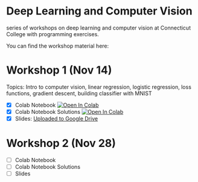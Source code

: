 # Deep Learning and Computer Vision
series of workshops on deep learning and computer vision at Connecticut College with programming exercises.

You can find the workshop material here:


# Workshop 1 (Nov 14)
Topics: Intro to computer vision, linear regression, logistic regression, loss functions, gradient descent, building classifier with MNIST
- [x] Colab Notebook [![Open In Colab](https://colab.research.google.com/assets/colab-badge.svg)](ws1.ipynb)
- [x] Colab Notebook Solutions [![Open In Colab](https://colab.research.google.com/assets/colab-badge.svg)](ws1_sol.ipynb)
- [x] Slides: [Uploaded to Google Drive](https://drive.google.com/file/d/1hZLiaKQGJvCh43zvRK9fOAY6GThVOfUW/view?usp=sharing)

# Workshop 2 (Nov 28)
- [ ] Colab Notebook 
- [ ] Colab Notebook Solutions
- [ ] Slides

